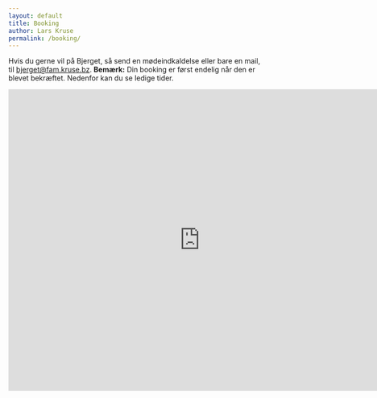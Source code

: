 ```yaml
---
layout: default
title: Booking
author: Lars Kruse
permalink: /booking/
---
```


Hvis du gerne vil på Bjerget, så send en mødeindkaldelse eller bare en mail, til 
[bjerget@fam.kruse.bz](mailto:bjerget@fam.kruse.bz). **Bemærk:** Din booking er først endelig når den er blevet bekræftet. Nedenfor kan du se ledige tider.

<iframe src="https://calendar.google.com/calendar/embed?height=600&wkst=2&ctz=Europe%2FCopenhagen&showPrint=0&src=YmplcmdldEBmYW0ua3J1c2UuYno&src=Y182YzczYmEzNTY3ZmNmN2QwNzUxZjhkODE0Yzk4MGY2YTExY2RlOTMzZjlkNWIwNmRjZTAyYWNlYTY0OThjM2FkQGdyb3VwLmNhbGVuZGFyLmdvb2dsZS5jb20&src=ZGEuZGFuaXNoI2hvbGlkYXlAZ3JvdXAudi5jYWxlbmRhci5nb29nbGUuY29t&color=%23039BE5&color=%23E4C441&color=%23C0CA33" style="border-width:0" width="760" height="600" frameborder="0" scrolling="no"></iframe>
